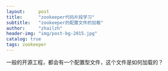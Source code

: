 ```yaml
---
layout:     post
title:      "zookeeper代码片段学习"
subtitle:   "zookeeper的配置文件的加载"
author:     "zhailzh"
header-img: "img/post-bg-2015.jpg"
catalog: true
tags: zookeeper 
---  
```

一般的开源工程，都会有一个配置型文件，这个文件是如何加载的？
<!--more-->

~~~

~~~